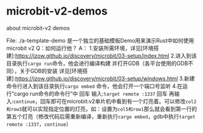 # microbit-v2-demos
about microbit-v2 demos

File: ./a-template-demo 是一个独立的基础模板Demo用来演示Rust中如何使用microbit v2
Q：如何运行他？
A：
1.安装所需环境，详见[环境搭建]:https://jzow.github.io/discovery/microbit/03-setup/index.html
2.进入到该目录执行`cargo run`命令，他会进行编译构建 并打开GDB（各平台使用的GDB不同），关于GDB的安装 详见[环境搭建]:https://jzow.github.io/discovery/microbit/03-setup/windows.html
3.新建命令行进入到该目录执行`cargo embed` 命令，他会打开一个端口号监听 
4.在运行“cargo run命令的命令行”中 回车 输入:`target remote :1337` 回车 再输入:`continue`，回车即可在microbit:v2单片机中看到有一个灯亮着。可以修改`col2和row3`就可以实现指定位置的灯亮，如：设置为`col5和row1`那么就会看到第一行的第五个灯亮（修改代码后需重新编译，重新执行`cargo embed`，gdb中执行`target remote :1337`，`continue`）